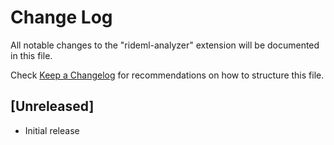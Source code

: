 # Change Log

All notable changes to the "rideml-analyzer" extension will be documented in this file.

Check [Keep a Changelog](http://keepachangelog.com/) for recommendations on how to structure this file.

## [Unreleased]

- Initial release